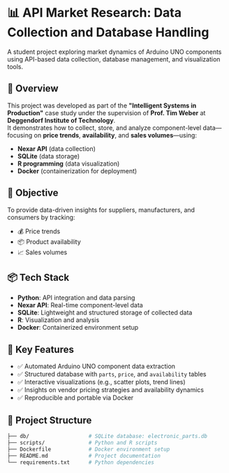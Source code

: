 # 📊 API Market Research: Data Collection and Database Handling

A student project exploring market dynamics of Arduino UNO components using API-based data collection, database management, and visualization tools.

## 🧠 Overview

This project was developed as part of the **"Intelligent Systems in Production"** case study under the supervision of **Prof. Tim Weber** at **Deggendorf Institute of Technology**.  
It demonstrates how to collect, store, and analyze component-level data—focusing on **price trends**, **availability**, and **sales volumes**—using:

- **Nexar API** (data collection)
- **SQLite** (data storage)
- **R programming** (data visualization)
- **Docker** (containerization for deployment)

## 🎯 Objective

To provide data-driven insights for suppliers, manufacturers, and consumers by tracking:

- 💰 Price trends
- 📦 Product availability
- 📈 Sales volumes

## 📦 Tech Stack

- **Python**: API integration and data parsing
- **Nexar API**: Real-time component-level data
- **SQLite**: Lightweight and structured storage of collected data
- **R**: Visualization and analysis
- **Docker**: Containerized environment setup

## 📌 Key Features

- ✅ Automated Arduino UNO component data extraction
- ✅ Structured database with `parts`, `price`, and `availability` tables
- ✅ Interactive visualizations (e.g., scatter plots, trend lines)
- ✅ Insights on vendor pricing strategies and availability dynamics
- ✅ Reproducible and portable via Docker

## 📁 Project Structure

```bash
├── db/                   # SQLite database: electronic_parts.db
├── scripts/              # Python and R scripts
├── Dockerfile            # Docker environment setup
├── README.md             # Project documentation
└── requirements.txt      # Python dependencies
